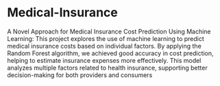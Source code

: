 # Medical-Insurance
A Novel Approach for Medical Insurance Cost Prediction Using Machine Learning:
This project explores the use of machine learning to predict medical insurance costs based on individual factors. By applying the Random Forest algorithm, we achieved good accuracy in cost prediction, helping to estimate insurance expenses more effectively. This model analyzes multiple factors related to health insurance, supporting better decision-making for both providers and consumers
